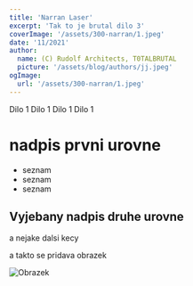 ```yaml
---
title: 'Narran Laser'
excerpt: 'Tak to je brutal dilo 3'
coverImage: '/assets/300-narran/1.jpeg'
date: '11/2021'
author:
  name: (C) Rudolf Architects, T0TALBRUTAL
  picture: '/assets/blog/authors/jj.jpeg'
ogImage:
  url: '/assets/300-narran/1.jpeg'
---
```


Dilo 1 Dilo 1 Dilo 1 Dilo 1 

# nadpis prvni urovne 

- seznam
- seznam
- seznam

## Vyjebany nadpis druhe urovne

a nejake dalsi kecy

a takto se pridava obrazek 

![Obrazek](/assets/blog/buzikovo-dilo-1/strapon.jpeg)
